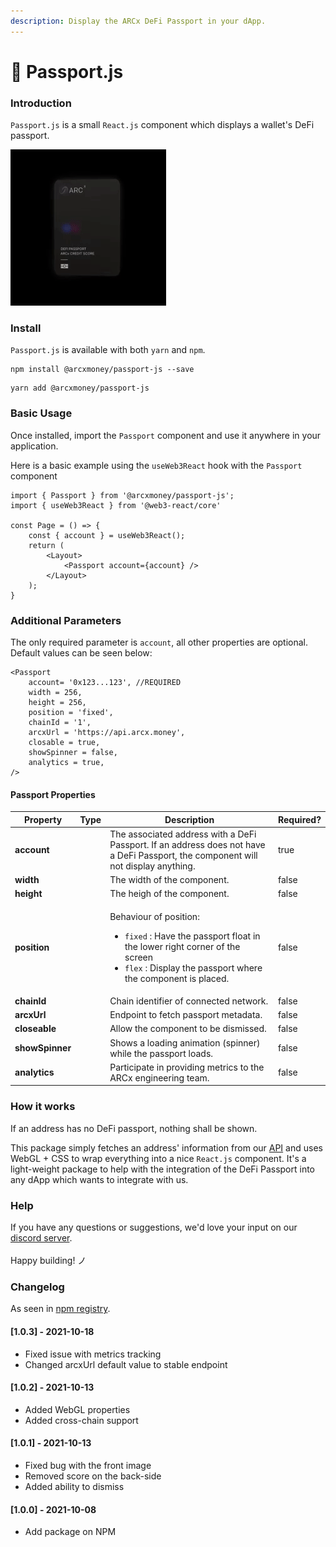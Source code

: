 ```yaml
---
description: Display the ARCx DeFi Passport in your dApp.
---
```


# 🎨 Passport.js

### Introduction

`Passport.js`  is a small `React.js` component which displays a wallet's DeFi passport.&#x20;

![Live demo ](../.gitbook/assets/passportjs.gif)

### Install

`Passport.js` is available with both  `yarn` and `npm`.

```
npm install @arcxmoney/passport-js --save
```

```
yarn add @arcxmoney/passport-js 
```

### Basic Usage

Once installed, import the `Passport` component and use it anywhere in your application.&#x20;

Here is a basic example using the `useWeb3React` hook with the `Passport` component

```
import { Passport } from '@arcxmoney/passport-js';
import { useWeb3React } from '@web3-react/core'

const Page = () => {
    const { account } = useWeb3React();
    return (
        <Layout>
            <Passport account={account} />
        </Layout>
    );
}
```

### Additional Parameters

The only required parameter is `account`, all other properties are optional. Default values can be seen below:

```
<Passport
    account= '0x123...123', //REQUIRED
    width = 256,
    height = 256,
    position = 'fixed',
    chainId = '1',
    arcxUrl = 'https://api.arcx.money', 
    closable = true,
    showSpinner = false,
    analytics = true,
/>
```

#### Passport Properties

<table><thead><tr><th>Property</th><th data-type="select">Type</th><th>Description</th><th data-type="checkbox" data-hidden>Required?</th></tr></thead><tbody><tr><td><strong>account</strong></td><td></td><td>The associated address with a DeFi Passport. If an address does not have a DeFi Passport, the component will not display anything.</td><td>true</td></tr><tr><td><strong>width</strong></td><td></td><td>The width of the component.</td><td>false</td></tr><tr><td><strong>height</strong></td><td></td><td>The heigh of the component.</td><td>false</td></tr><tr><td><strong>position</strong></td><td></td><td><p>Behaviour of position:</p><ul><li><code>fixed</code> : Have the passport float in the lower right corner of the screen</li><li><code>flex</code> : Display the passport where the component is placed.</li></ul></td><td>false</td></tr><tr><td><strong>chainId</strong></td><td></td><td>Chain identifier of connected network.</td><td>false</td></tr><tr><td><strong>arcxUrl</strong></td><td></td><td>Endpoint to fetch passport metadata.</td><td>false</td></tr><tr><td><strong>closeable</strong></td><td></td><td>Allow the component to be dismissed.</td><td>false</td></tr><tr><td><strong>showSpinner</strong></td><td></td><td>Shows a loading animation (spinner) while the passport loads.</td><td>false</td></tr><tr><td><strong>analytics</strong></td><td></td><td>Participate in providing metrics to the ARCx engineering team. </td><td>false</td></tr></tbody></table>

### How it works

If an address has no DeFi passport, nothing shall be shown.

This package simply fetches an address' information from our [API](verifying-passports.md) and uses WebGL + CSS to wrap everything into a nice `React.js` component. It's a light-weight package to help with the integration of the DeFi Passport into any dApp which wants to integrate with us.



### Help

If you have any questions or suggestions, we'd love your input on our [discord server](https://discord.com/invite/skwz6je).\
\
Happy building! ノ



### Changelog

As seen in [npm registry](https://www.npmjs.com/package/@arcxmoney/passport-js).

#### \[1.0.3] - 2021-10-18

* Fixed issue with metrics tracking
* Changed arcxUrl default value to stable endpoint

#### \[1.0.2] - 2021-10-13

* Added WebGL properties
* Added cross-chain support

#### \[1.0.1] - 2021-10-13

* Fixed bug with the front image
* Removed score on the back-side
* Added ability to dismiss

#### \[1.0.0] - 2021-10-08

* Add package on NPM
